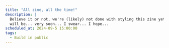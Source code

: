 ```yaml
---
title: "All zine, all the time!"
description: |
  Believe it or not, we're (likely) not done with styling this zine yet! But we
  will be... very soon... I swear... I hope...
scheduled_at: 2024-09-5 15:00:00
tags:
  - Build in public
---
```

